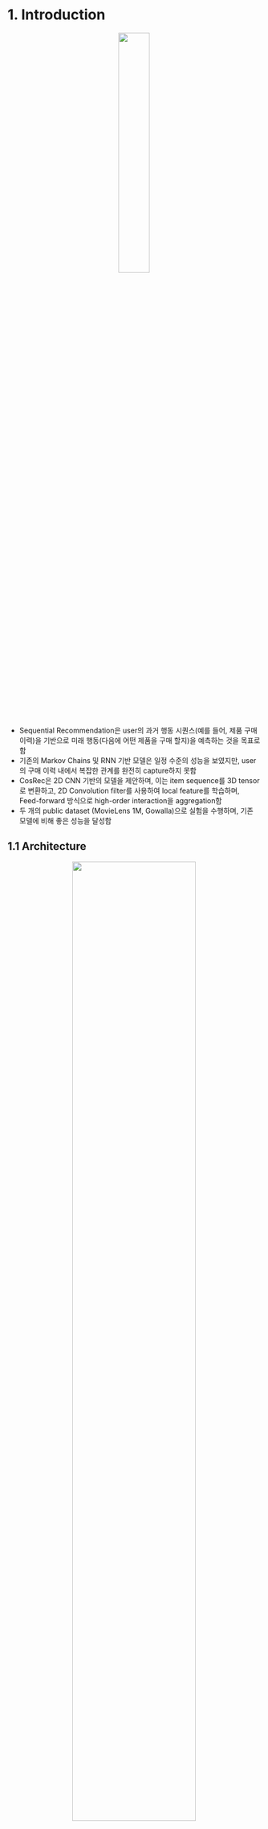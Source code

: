 # 1. Introduction

<p align="center"><img src="https://github.com/user-attachments/assets/6d578dc8-b639-4ed9-8559-cd96ee6fd766" width="35%" height="35%"></p>

- Sequential Recommendation은 user의 과거 행동 시퀀스(예를 들어, 제품 구매 이력)을 기반으로 미래 행동(다음에 어떤 제품을 구매 할지)을 예측하는 것을 목표로 함
- 기존의 Markov Chains 및 RNN 기반 모델은 일정 수준의 성능을 보였지만, user의 구매 이력 내에서 복잡한 관계를 완전히 capture하지 못함
- CosRec은 2D CNN 기반의 모델을 제안하며, 이는 item sequence를 3D tensor로 변환하고, 2D Convolution filter를 사용하여 local feature를 학습하며, Feed-forward 방식으로 high-order interaction을 aggregation함
- 두 개의 public dataset (MovieLens 1M, Gowalla)으로 실험을 수행하며, 기존 모델에 비해 좋은 성능을 달성함

## 1.1 Architecture

<p align="center"><img src="https://github.com/user-attachments/assets/b54917ed-e90d-47e7-ba51-2675a91e4c29" width="70%" height="70%"></p>

### 1.1.1 Embedding Look-up Layer
- item과 user를 각각 embedding matrix로 변환하여 feature 추출 수행

### 1.1.2 Pairwise Encoding
- 기존의 CNN 기반 추천 모델은 sequence를 단순히 item vector로 변환하여 사용
- CosRec에서는 pairwise interactions을 활용하여 item을 3차원 tensor 형태로 변환
- 이런 방법을 통해 비 연속적인 item간의 관계도 학습이 가능해짐 (예를 들어, 사진 관련 제품을 연속적으로 구매하지만 중간에 다른 제품이 끼어드는 경우도 고려 가능)
  
### 1.1.3 2D Convolution Module
- CosRec의 핵심 모듈로써, 2D filter를 사용하여 더 깊고 복잡한 item relation을 학습할 수 있음
- Convolution network는 아래와 같은 구조로 설계됨:
  - 두 개의 convolution block을 사용
  - 첫 번째 layer는 $1 \times 1$ kernel을 사용하여 feature를 확장
  - 두 번째 layer는 $3 \times 3$ kernel을 사용하여 복잡한 관계를 학습

## 1.2 모델 학습

<p align="center"><img src="https://github.com/user-attachments/assets/bfe90d6e-420f-483d-ae0d-941d6659dea4" width="40%" height="40%"></p>

- 목적 함수로 binary cross-entropy를 사용
- Adam Optimizer를 사용하여 네트워크 최적화
- 각 training sample마다 3개의 negative sample을 랜덤하게 추출하여 사용

## 1.3 기존 CNN 기반 모델과의 비교
- 기존 CNN 기반 추천 모델(Caser 등)의 한계를 극복
  - 비연속적인 item간의 관계 고려 가능 (skip behavior 반영)
  - 더 깊은 neural network 구조 지원 가능 (단순 가중합이 아닌 다양한 패턴 학습 가능)

# 2. Dataset Preparation
- 이 저장소에서 활용되는 데이터셋은 아래와 같음
  - MovieLens 1M
  - Gowalla
- 다운로드 링크 : https://github.com/zzxslp/CosRec/tree/master/data

- 다운로드 완료 후 data 폴더에 위치

# 3. Train
- 데이터 다운로드 후 train.py를 이용하여 학습 수행
- args에 대한 자세한 내용은 train.py 참조

```bash
python train.py --[args]
```

# 4. Evaluate
- 학습 완료 후, 각 모델에 대한 testset performance 산출 가능
- precision@1, precision@5, precision@10, recall@1, recall@5, recall@10을 metric로 사용
- evaluate.py를 사용하며, args에 대한 자세한 내용은 코드 참조

```bash
python evaluate.py --[args]
```

# 5. 학습 결과

## Learning Curve

## Testset Performance
|Dataset|모델|Precision@1|Precision@5|Precision@10|Recall@1|Recall@5|Recall10|
|------|---|---|---|---|---|---|---|
|MovieLens 1M|CosRec CNN|0.000|0.000|0.000|0.000|0.000|0.000|
|MovieLens 1M|CosRec MLP|0.000|0.000|0.000|0.000|0.000|0.000|
|Gowalla|CosRec CNN|0.000|0.000|0.000|0.000|0.000|0.000|
|Gowalla|CosRec MLP|0.000|0.000|0.000|0.000|0.000|0.000|
